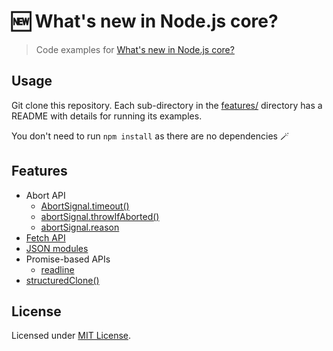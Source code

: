# 🆕 What's new in Node.js core?

> Code examples for [What's new in Node.js core?](https://simonplend.com/whats-new-in-node-js-core/)

## Usage

Git clone this repository. Each sub-directory in the [features/](features/)
directory has a README with details for running its examples.

You don't need to run `npm install` as there are no dependencies 🪄

## Features

- Abort API
  - [AbortSignal.timeout()](features/abort-api-abortsignal-timeout)
  - [abortSignal.throwIfAborted()](features/abort-api-abortsignal-throwifaborted)
  - [abortSignal.reason](features/abort-api-abortsignal-reason)
- [Fetch API](features/fetch-api)
- [JSON modules](features/json-modules)
- Promise-based APIs
  - [readline](features/promises-api-readline)
- [structuredClone()](features/structuredclone)

## License

Licensed under [MIT License](./LICENSE.md).
